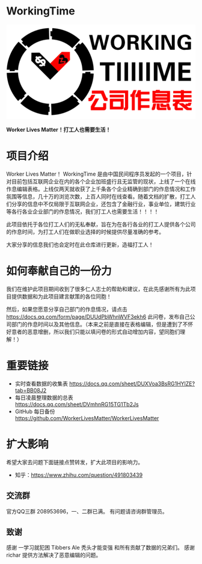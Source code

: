 # WorkingTime

![](logo+文字.png)

**Worker Lives Matter！打工人也需要生活！**

# 项目介绍
Worker Lives Matter！ WorkingTime 是由中国民间程序员发起的一个项目，针对目前包括互联网企业在内的各个企业加班盛行且无监管的现状，上线了一个在线作息编辑表格。上线仅两天就收获了上千条各个企业精确到部门的作息情况和工作氛围等信息，几十万的浏览次数，上百人同时在线查看。随着文档的扩散，打工人们分享的信息中不仅局限于互联网企业，还包含了金融行业，事业单位，建筑行业等各行各业企业部门的作息情况，我们打工人也需要生活！！！！

此项目依托于各位打工人们的无私奉献，旨在为在各行各业的打工人提供各个公司的作息时间，为打工人们在做职业选择的时候提供尽量准确的参考。

大家分享的信息我们也会定时在此仓库进行更新，造福打工人！

# 如何奉献自己的一份力
我们在维护此项目期间收到了很多仁人志士的帮助和建议，在此先感谢所有为此项目提供数据和为此项目建言献策的各位同胞！

然后，如果您愿意分享自己部门的作息情况，请点击 https://docs.qq.com/form/page/DUUdPbWhnWVF3ekh6 此问卷，发布自己公司部门的作息时间以及其他信息。（本来之前是直接在表格编辑，但是遭到了不怀好意者的恶意增删，所以我们只能以填问卷的形式自动增加内容，望同胞们理解！）

# 重要链接
+ 实时查看数据的收集表 https://docs.qq.com/sheet/DUXVoa3BsRG1HYlZE?tab=BB08J2
+ 每日凌晨整理数据的总表 https://docs.qq.com/sheet/DVmhnRG15TG1Tb2Js
+ GitHub 每日备份 https://github.com/WorkerLivesMatter/WorkerLivesMatter

# 扩大影响
希望大家去问题下面链接点赞转发，扩大此项目的影响力。
- 知乎：https://www.zhihu.com/question/491803439

## 交流群

官方QQ三群 208953696，一、二群已满。
有问题请咨询群管理员。

## 致谢

感谢 一学习就犯困 Tibbers Ale 秃头才能变强 和所有贡献了数据的兄弟们。
感谢 richar 提供方法解决了恶意编辑的问题。
